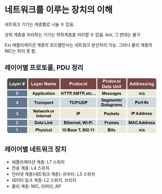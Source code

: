 # 네트워크를 이루는 장치의 이해

네트워크 기기는 계층별로 나눌 수 있음.

상위 계층을 처리하는 기기는 하위계층을 처리할 수 있음.
but, 그 반대는 불가

Ex) 애플리케이션 계층의 로드밸런서는 네트워크 분산처리 가능.
그러나 물리 계층의 NIC는 하지 못 함.

## 레이어별 프로토콜, PDU 정리

![alt text](../image/image6.png)

## 레이어별 네트워크 장치

- 애플리케이션 계층: L7 스위치
- 전송 계층: L4 스위치
- 인터넷 계층(네트워크 계층): 라우터, L3 스위치
- 데이터 링크 계층: L2 스위치, 브리지
- 물리 계층: NIC, 리피터, AP
